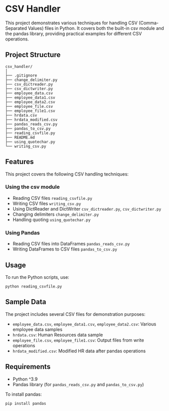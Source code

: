 # CSV Handler
This project demonstrates various techniques for handling CSV (Comma-Separated Values) files in Python. It covers both the built-in csv module and the pandas library, providing practical examples for different CSV operations.

## Project Structure

```
csv_handler/
│
├── .gitignore
├── change_delimiter.py
├── csv_dictreader.py
├── csv_dictwriter.py
├── employee_data.csv
├── employee_data1.csv
├── employee_data2.csv
├── employee_file.csv
├── employee_file1.csv
├── hrdata.csv
├── hrdata_modified.csv
├── pandas_reads_csv.py
├── pandas_to_csv.py
├── reading_csvfile.py
├── README.md
├── using_quotechar.py
└── writing_csv.py
```
## Features
This project covers the following CSV handling techniques:
### Using the csv module
- Reading CSV files `reading_csvfile.py`
- Writing CSV files `writing_csv.py`
- Using DictReader and DictWriter `csv_dictreader.py`, `csv_dictwriter.py`
- Changing delimiters `change_delimiter.py`
- Handling quoting `using_quotechar.py`

### Using Pandas
- Reading CSV files into DataFrames `pandas_reads_csv.py`
- Writing DataFrames to CSV files `pandas_to_csv.py`

## Usage
To run the Python scripts, use:
```
python reading_csvfile.py
```

## Sample Data
The project includes several CSV files for demonstration purposes:

- `employee_data.csv`, `employee_data1.csv`, `employee_data2.csv`: Various employee data samples
- `hrdata.csv`: Human Resources data sample
- `employee_file.csv`, `employee_file1.csv`: Output files from write operations
- `hrdata_modified.csv`: Modified HR data after pandas operations

## Requirements
- Python ^3.9
- Pandas library (for `pandas_reads_csv.py` and `pandas_to_csv.py`)

To install pandas:
```
pip install pandas
```